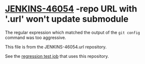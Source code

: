 # [JENKINS-46054](https://issues.jenkins-ci.org/browse/JENKINS-46054) -repo URL with '.url' won't update submodule

The regular expression which matched the output of the `git config`
command was too aggressive.

This file is from the JENKINS-46054.url repository.

See the [regression test job](https://github.com/MarkEWaite/jenkins-bugs/blob/JENKINS-46054/Jenkinsfile) that uses this repository.
